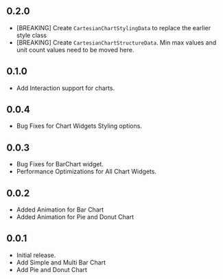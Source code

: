 ## 0.2.0
* [BREAKING] Create `CartesianChartStylingData` to replace the earlier style class
* [BREAKING] Create `CartesianChartStructureData`. Min max values and unit count values need to be moved here.

## 0.1.0

* Add Interaction support for charts.

## 0.0.4

* Bug Fixes for Chart Widgets Styling options.

## 0.0.3

* Bug Fixes for BarChart widget.
* Performance Optimizations for All Chart Widgets.

## 0.0.2

* Added Animation for Bar Chart
* Added Animation for Pie and Donut Chart

## 0.0.1

* Initial release.
* Add Simple and Multi Bar Chart
* Add Pie and Donut Chart
